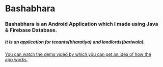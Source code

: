 # Bashabhara

### Bashabhara is an Android Application which I made using Java & Firebase Database.

##### It is an application for tenants(bharatiya) and landlords(bariwala).

[You can watch the demo video by which you can get an idea of how the app works.](https://github.com/sayeemabdullah/Bashabhara/blob/master/Video/Bashabhara_video.mp4)
